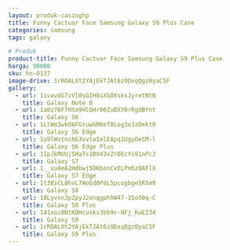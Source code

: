 ```yaml
---
layout: produk-casinghp
title: Funny Cactuar Face Samsung Galaxy S9 Plus Case
categories: samsung
tags: galaxy

# Produk
product-title: Funny Cactuar Face Samsung Galaxy S9 Plus Case
harga: 90000
sku: hn-0137
image-drive: 1rROALXt2YAjEkTJAt6zODxqQgz0yaC5F
gallery:
  - url: 1ivavUG7cVl0sGIH0iXSOXsksJyretNtN
    title: Galaxy Note 8
  - url: 1a0z76F7Htm9HlGHr00ZuBXY0rRgdBYnt
    title: Galaxy S6
  - url: 1LlWm3wkO6FGtuwXMXeT0Log3oJzDmkt0
    title: Galaxy S6 Edge
  - url: 1u9lWotnc663vvtaIelEApq1UgyDeSM-l
    title: Galaxy S6 Edge Plus
  - url: 1IpJkMUUjSHaTs1BV43vZrDEcYs81nPcJ
    title: Galaxy S7
  - url: 1__xu4eA2Hdbwj5DKbonCxELPmhzOAFlX
    title: Galaxy S7 Edge
  - url: 1t38iCL8hvL7WoEd0PdL5pcogbge5KSm9
    title: Galaxy S8
  - url: 18LyvxnJpZpyJ2onqgphhW47-15o50q-C
    title: Galaxy S8 Plus
  - url: 141xoiBNtK0Hcusks3bb9v-NFj_KwEI34
    title: Galaxy S9
  - url: 1rROALXt2YAjEkTJAt6zODxqQgz0yaC5F
    title: Galaxy S9 Plus
---
```

